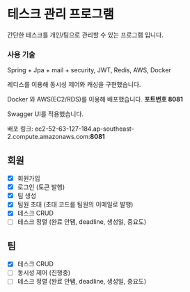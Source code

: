 # 테스크 관리 프로그램
간단한 테스크를 개인/팀으로 관리할 수 있는 프로그램 입니다.

### 사용 기술
Spring + Jpa + mail + security, JWT, Redis, AWS, Docker

레디스를 이용해 동시성 제어와 캐싱을 구현했습니다.

Docker 와 AWS(EC2/RDS)를 이용해 배포했습니다. **포트번호 8081**

Swagger UI를 적용했습니다.

배포 링크: ec2-52-63-127-184.ap-southeast-2.compute.amazonaws.com:**8081**


## 회원
- [x] 회원가입
- [x] 로그인 (토큰 발행)
- [x] 팀 생성
- [x] 팀원 초대 (초대 코드를 팀원의 이메일로 발행)
- [x] 테스크 CRUD
- [ ] 테스크 정렬 (완료 안됌, deadline, 생성일, 중요도)

## 팀
- [x] 테스크 CRUD
- [ ] 동시성 제어 (진행중)
- [ ] 테스크 정렬 (완료 안됌, deadline, 생성일, 중요도)
